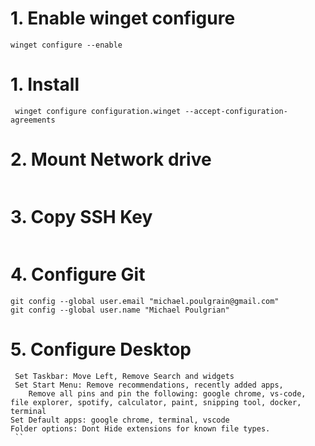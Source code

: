 # 1. Enable winget configure
```
winget configure --enable
```

# 1. Install 
```
 winget configure configuration.winget --accept-configuration-agreements
 ```

 # 2. Mount Network drive
 ```
 ```

  # 3. Copy SSH Key
 ```
 ```

# 4. Configure Git
 ```
git config --global user.email "michael.poulgrain@gmail.com"
git config --global user.name "Michael Poulgrian"
```
# 5. Configure Desktop
```
 Set Taskbar: Move Left, Remove Search and widgets
 Set Start Menu: Remove recommendations, recently added apps,
    Remove all pins and pin the following: google chrome, vs-code, file explorer, spotify, calculator, paint, snipping tool, docker, terminal
Set Default apps: google chrome, terminal, vscode
Folder options: Dont Hide extensions for known file types.
 ``
